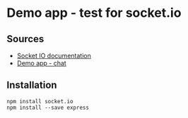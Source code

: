 # Demo app - test for socket.io

## Sources
* [Socket IO documentation](https://socket.io/docs/)
* [Demo app - chat](https://socket.io/get-started/chat/)

## Installation
```
npm install socket.io
npm install --save express
```

